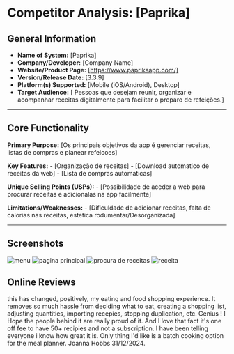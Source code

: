 # Competitor Analysis: [Paprika] 
## General Information 
- **Name of System:** [Paprika] 
- **Company/Developer:** [Company Name] 
- **Website/Product Page:** [https://www.paprikaapp.com/] 
- **Version/Release Date:** [3.3.9] 
- **Platform(s) Supported:** [Mobile (iOS/Android), Desktop] 
- **Target Audience:** [ Pessoas que desejam reunir, organizar e acompanhar receitas digitalmente para facilitar o preparo de refeições.] 

--- 
## Core Functionality 

**Primary Purpose:** [Os principais objetivos da app é gerenciar receitas, listas de compras e planear refeicoes] 

**Key Features:** - [Organização de receitas] - [Download automatico de receitas da web] - [Lista de compras automaticas] 

**Unique Selling Points (USPs):** - [Possibilidade de aceder a web para procurar receitas e adicionalas na app facilmente] 

**Limitations/Weaknesses:** - [Dificuldade de adicionar  receitas, falta de calorias nas receitas, estetica rodumentar/Desorganizada] 

---

## Screenshots
![menu](menu.jpg)
![pagina principal](Pagina_principal.jpg)
![procura de receitas](procura_receitas.jpg)
![receita](receita.jpg)
## Online Reviews
this has changed, positively, my eating and food shopping experience. It removes so much hassle from deciding what to eat, creating a shopping list, adjusting quantities, importing recepies, stopping duplication, etc. Genius ! I Hope the people behind it are really proud of it. And I love that fact it's one off fee to have 50+ recipies and not a subscription. I have been telling everyone i know how great it is. Only thing I'd like is a batch cooking option for the meal planner. Joanna Hobbs 31/12/2024.